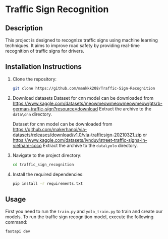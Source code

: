 # Traffic Sign Recognition

## Description
This project is designed to recognize traffic signs using machine learning techniques. It aims to improve road safety by providing real-time recognition of traffic signs for drivers.

## Installation Instructions
1. Clone the repository:
   ```bash
   git clone https://github.com/mankkk208/Traffic-Sign-Recognition
   ```
2. Download datasets 
   Dataset for cnn model can be downloaded from https://www.kaggle.com/datasets/meowmeowmeowmeowmeow/gtsrb-german-traffic-sign?resource=download
   Extract the archive to the `data\cnn` directory.
   
   Dataset for cnn model can be downloaded from https://github.com/makerhanoi/via-datasets/releases/download/v1.0/via-trafficsign-20210321.zip
   or https://www.kaggle.com/datasets/lvnduy/street-traffic-signs-in-vietnam-coco
   Extract the archive to the `data\yolo` directory.
4. Navigate to the project directory:
   ```bash
   cd traffic_sign_recognition
   ```
5. Install the required dependencies:
   ```bash
   pip install -r requirements.txt
   ```

## Usage
First you need to run the `train.py` and `yolo_train.py` to train and create our models.
To run the traffic sign recognition model, execute the following command:
```bash
fastapi dev
```
